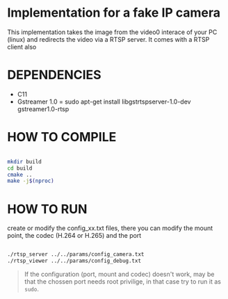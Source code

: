 # Implementation for a fake IP camera
This implementation takes the image from the video0 interace of your PC (linux) and redirects the video via a RTSP server.
It comes with a RTSP client also

# DEPENDENCIES
* C11
* Gstreamer 1.0 = sudo apt-get install libgstrtspserver-1.0-dev gstreamer1.0-rtsp

# HOW TO COMPILE

```bash

mkdir build
cd build
cmake ..
make -j$(nproc)

```

# HOW TO RUN
create or modify the config_xx.txt files, there you can modify the mount point, the codec (H.264 or H.265) and the port
```bash

./rtsp_server ../../params/config_camera.txt
./rtsp_viewer ../../params/config_debug.txt

```

> If the configuration (port, mount and codec) doesn't work, may be that the chossen port needs root privilige, in that case try to run it as ```sudo```.
